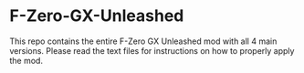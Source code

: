 # F-Zero-GX-Unleashed
This repo contains the entire F-Zero GX Unleashed mod with all 4 main versions. Please read the text files for instructions on how to properly apply the mod.